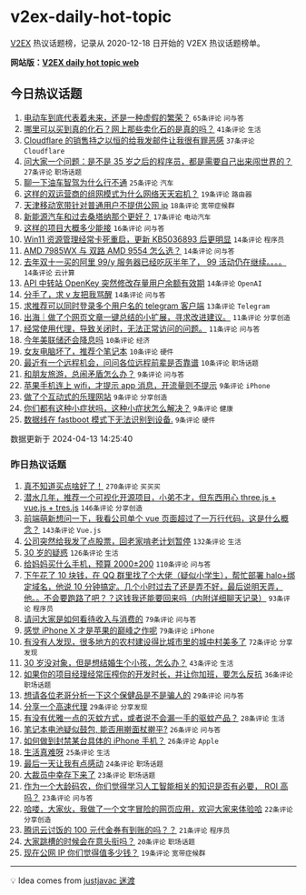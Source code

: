 # v2ex-daily-hot-topic

[V2EX](https://www.v2ex.com/) 热议话题榜，记录从 2020-12-18 日开始的 V2EX 热议话题榜单。

**网站版：[V2EX daily hot topic web](https://boojack.github.io/v2ex-daily-hot-topic-web/)**

## 今日热议话题

<!-- TODAY BEGIN -->

1. [电动车到底代表着未来，还是一种虚假的繁荣？](https://www.v2ex.com/t/1032119) `65条评论` `问与答`
1. [哪里可以买到真的化石？网上那些卖化石的是真的吗？](https://www.v2ex.com/t/1032145) `41条评论` `生活`
1. [Cloudflare 的销售持之以恒的给我发邮件让我很有罪恶感](https://www.v2ex.com/t/1032125) `37条评论` `Cloudflare`
1. [问大家一个问题：是不是 35 岁之后的程序员，都是需要自己出来闯世界的？](https://www.v2ex.com/t/1032128) `27条评论` `职场话题`
1. [聊一下油车智驾为什么行不通](https://www.v2ex.com/t/1032160) `25条评论` `汽车`
1. [这样的双运营商的组网模式为什么网络天天宕机？](https://www.v2ex.com/t/1032194) `19条评论` `路由器`
1. [天津移动宽带针对普通用户不提供公网 ip](https://www.v2ex.com/t/1032205) `18条评论` `宽带症候群`
1. [新能源汽车和过去桑塔纳那个更好？](https://www.v2ex.com/t/1032117) `17条评论` `电动汽车`
1. [这样的项目大概多少能接](https://www.v2ex.com/t/1032188) `16条评论` `问与答`
1. [Win11 资源管理经常卡死重启，更新 KB5036893 后更明显](https://www.v2ex.com/t/1032223) `14条评论` `程序员`
1. [AMD 7985WX 与 双路 AMD 9554 怎么选？](https://www.v2ex.com/t/1032174) `14条评论` `问与答`
1. [去年双十一买的阿里 99/y 服务器已经吃灰半年了， 99 活动仍在继续。。。。](https://www.v2ex.com/t/1032149) `14条评论` `云计算`
1. [API 中转站 OpenKey 突然修改存量用户余额有效期](https://www.v2ex.com/t/1032122) `14条评论` `OpenAI`
1. [分手了，求 v 友把我骂醒](https://www.v2ex.com/t/1032132) `14条评论` `问与答`
1. [求推荐可以同时登录多个用户名的 telegram 客户端](https://www.v2ex.com/t/1032154) `13条评论` `Telegram`
1. [出海｜做了个网页文章一键总结的小扩展，寻求改进建议。](https://www.v2ex.com/t/1032200) `11条评论` `分享创造`
1. [经常使用代理，导致关闭时，无法正常访问的问题。](https://www.v2ex.com/t/1032153) `11条评论` `问与答`
1. [今年美联储还会降息吗](https://www.v2ex.com/t/1032229) `10条评论` `经济`
1. [女友电脑坏了，推荐个笔记本](https://www.v2ex.com/t/1032225) `10条评论` `硬件`
1. [最近有一个远程机会，问问各位远程前辈是否靠谱](https://www.v2ex.com/t/1032213) `10条评论` `职场话题`
1. [和朋友旅游，总闹矛盾怎么办？](https://www.v2ex.com/t/1032249) `9条评论` `问与答`
1. [苹果手机连上 wifi，才提示 app 消息，开流量则不提示](https://www.v2ex.com/t/1032158) `9条评论` `iPhone`
1. [做了个互动式的乐理网站](https://www.v2ex.com/t/1032155) `9条评论` `分享创造`
1. [你们都有这种小症状吗，这种小症状怎么解决？](https://www.v2ex.com/t/1032142) `9条评论` `健康`
1. [数据线在 fastboot 模式下无法识别到设备.](https://www.v2ex.com/t/1032140) `9条评论` `硬件`

数据更新于 2024-04-13 14:25:40

<!-- TODAY END -->

### 昨日热议话题

<!-- YESTERDAY BEGIN -->

1. [真不知道买点啥好了！](https://www.v2ex.com/t/1031815) `270条评论` `买买买`
1. [潜水几年，推荐一个可视化开源项目，小弟不才，但东西用心 three.js + vue.js + tres.js](https://www.v2ex.com/t/1031827) `146条评论` `分享创造`
1. [前端萌新想问一下，我看公司单个 vue 页面超过了一万行代码，这是什么概念？](https://www.v2ex.com/t/1031826) `143条评论` `Vue.js`
1. [公司突然给我发了点股票，回老家啃老计划暂停](https://www.v2ex.com/t/1031908) `132条评论` `生活`
1. [30 岁的疑惑](https://www.v2ex.com/t/1031820) `126条评论` `生活`
1. [给妈妈买什么手机，预算 2000±200](https://www.v2ex.com/t/1031819) `110条评论` `问与答`
1. [下午花了 10 块钱，在 QQ 群里找了个大佬（疑似小学生），帮忙部署 halo+绑定域名，他说 10 分钟搞定。几个小时过去了还是弄不好，最后说明天弄，他。。不会要跑路了吧？？这钱我还能要回来吗（内附详细聊天记录）](https://www.v2ex.com/t/1032006) `93条评论` `程序员`
1. [请问大家是如何看待收入与消费的](https://www.v2ex.com/t/1031963) `79条评论` `问与答`
1. [感觉 iPhone X 才是苹果的巅峰之作呢](https://www.v2ex.com/t/1031835) `79条评论` `iPhone`
1. [有没有人发现，很多地方的农村建设得比城市里的城中村美多了](https://www.v2ex.com/t/1031890) `72条评论` `分享发现`
1. [30 岁没对象，但是想结婚生个小孩，怎么办？](https://www.v2ex.com/t/1032017) `43条评论` `生活`
1. [如果你的项目经理经常压榨你的开发时长，并让你加班，要怎么反抗](https://www.v2ex.com/t/1032012) `36条评论` `职场话题`
1. [想请各位老哥分析一下这个保健品是不是骗人的](https://www.v2ex.com/t/1031973) `29条评论` `问与答`
1. [分享一个高速代理](https://www.v2ex.com/t/1031954) `29条评论` `分享发现`
1. [有没有优雅一点的灭蚊方式，或者说不会漏一手的驱蚊产品？](https://www.v2ex.com/t/1031947) `28条评论` `生活`
1. [笔记本电池疑似鼓包, 能否用擀面杖擀平?](https://www.v2ex.com/t/1032055) `26条评论` `问与答`
1. [如何做到封禁某台具体的 iPhone 手机？](https://www.v2ex.com/t/1032044) `26条评论` `Apple`
1. [生活真难呀](https://www.v2ex.com/t/1032014) `25条评论` `生活`
1. [最后一天让我有点感动](https://www.v2ex.com/t/1031985) `24条评论` `职场话题`
1. [大裁员中幸存下来了](https://www.v2ex.com/t/1031849) `23条评论` `职场话题`
1. [作为一个大龄码农，你们觉得学习人工智能相关的知识是否有必要， ROI 高吗？](https://www.v2ex.com/t/1031816) `23条评论` `问与答`
1. [哈喽，大家伙，我做了一个文字冒险的网页应用，欢迎大家来体验哈](https://www.v2ex.com/t/1032008) `22条评论` `分享创造`
1. [腾讯云讨饭的 100 元代金券有到账的吗？？](https://www.v2ex.com/t/1031894) `21条评论` `程序员`
1. [大家跳槽的时候会在意头衔吗？](https://www.v2ex.com/t/1031853) `20条评论` `职场话题`
1. [现在公网 IP 你们觉得值多少钱？](https://www.v2ex.com/t/1032041) `19条评论` `宽带症候群`

<!-- YESTERDAY END -->

---

💡 Idea comes from [justjavac 迷渡](https://github.com/justjavac/)
